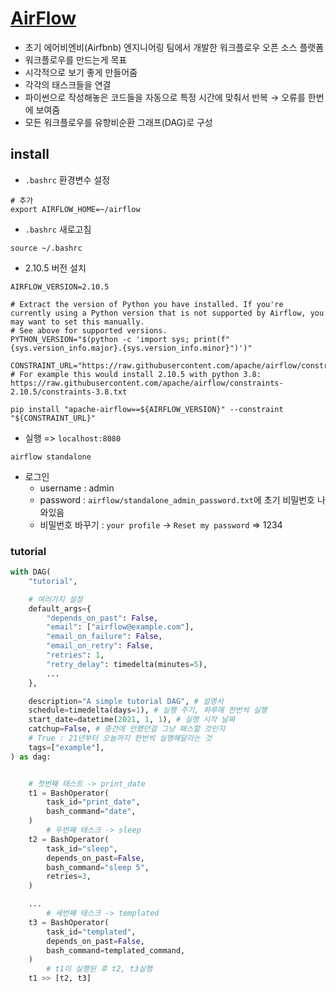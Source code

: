 # [AirFlow](https://airflow.apache.org/)
- 초기 에어비엔비(Airfbnb) 엔지니어링 팀에서 개발한 워크플로우 오픈 소스 플랫폼
- 워크플로우를 만드는게 목표
- 시각적으로 보기 좋게 만들어줌
- 각각의 태스크들을 연결
- 파이썬으로 작성해놓은 코드들을 자동으로 특정 시간에 맞춰서 반복 → 오류를 한번에 보여줌
- 모든 워크플로우를 유향비순환 그래프(DAG)로 구성

## install
- `.bashrc` 환경변수 설정
```bashrc
# 추가
export AIRFLOW_HOME=~/airflow
```

- `.bashrc` 새로고침
```shell
source ~/.bashrc
```

- 2.10.5 버전 설치
```shell
AIRFLOW_VERSION=2.10.5

# Extract the version of Python you have installed. If you're currently using a Python version that is not supported by Airflow, you may want to set this manually.
# See above for supported versions.
PYTHON_VERSION="$(python -c 'import sys; print(f"{sys.version_info.major}.{sys.version_info.minor}")')"

CONSTRAINT_URL="https://raw.githubusercontent.com/apache/airflow/constraints-${AIRFLOW_VERSION}/constraints-${PYTHON_VERSION}.txt"
# For example this would install 2.10.5 with python 3.8: https://raw.githubusercontent.com/apache/airflow/constraints-2.10.5/constraints-3.8.txt

pip install "apache-airflow==${AIRFLOW_VERSION}" --constraint "${CONSTRAINT_URL}"
```

- 실행 => `localhost:8080`
```shell
airflow standalone
```

- 로그인 
    - username : admin
    - password : `airflow/standalone_admin_password.txt`에 초기 비밀번호 나와있음
    - 비밀번호 바꾸기 : `your profile` -> `Reset my password` => 1234


### tutorial
```python
with DAG(
    "tutorial",

    # 여러가지 설정
    default_args={
        "depends_on_past": False,
        "email": ["airflow@example.com"],
        "email_on_failure": False,
        "email_on_retry": False,
        "retries": 1,
        "retry_delay": timedelta(minutes=5),
        ...
    },

    description="A simple tutorial DAG", # 설명서
    schedule=timedelta(days=1), # 실행 주기, 하루에 한번씩 실행
    start_date=datetime(2021, 1, 1), # 실행 시작 날짜
    catchup=False, # 중간에 안했던걸 그냥 패스할 것인지
    # True : 21년부터 오늘까지 한번씩 실행해달라는 것
    tags=["example"],
) as dag:


    # 첫번째 태스트 -> print_date
    t1 = BashOperator(
        task_id="print_date",
        bash_command="date",
    )
		# 두번째 태스크 -> sleep
    t2 = BashOperator(
        task_id="sleep",
        depends_on_past=False,
        bash_command="sleep 5",
        retries=3,
    )

    ...
		# 세번째 태스크 -> templated
    t3 = BashOperator(
        task_id="templated",
        depends_on_past=False,
        bash_command=templated_command,
    )
		# t1이 실행된 후 t2, t3실행
    t1 >> [t2, t3]
```